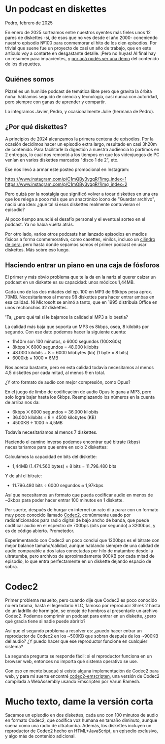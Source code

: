 # Un podcast en diskettes

Pedro, febrero de 2025

En enero de 2025 sorteamos entre nuestros oyentes más fieles unos 12 pares de
diskettes -sí, de esos que no ves desde el año 2000- coneniendo nuestro
episodio №100 para conmemorar el hito de los cien episodios. Por trivial que
suene fue un proyecto de casi un año de trabajo, que en este artículo voy a
contarte en desgastante detalle. ¡Pero no huyas! Al final hay un resumen para
impacientes, y [por acá podés ver una demo]() del contenido de los disquettes.

## Quiénes somos

Pizzel es un humilde podcast de temática libre pero que gravita la órbita ñoña:
hablamos seguido de ciencia y tecnología, casi nunca con autoridad, pero
siempre con ganas de aprender y compartir.

Lo integramos Javier, Pedro, y ocasionalmente Julie (hermana de Pedro).

## ¿Por qué diskettes?

A principios de 2024 alcanzamos la primera centena de episodios. Por la ocasión
decidimos hacer un episodio extra largo, resultado en casi 3h20m de contenido.
Para facilitarle la digestión a nuestra audiencia lo partimos en 2 entregas, lo
cual nos remontó a los tiempos en que los videojuegos de PC venían en varios
diskettes marcados "disco 1 de 2", etc.

Ese nos llevó a armar este posteo promocional en Instagram:

https://www.instagram.com/p/C1mQBy3vgqR/?img_index=1
https://www.instagram.com/p/C1mQBy3vgqR/?img_index=2

Pero quizá por la nostalgia que significó volver a tocar diskettes en una era
que los relega a poco más que un anacrónico ícono de "Guardar archivo", nació
una idea: ¿qué tal si esos diskettes realmente contuvieran el episodio?

Al poco tiempo anuncié el desafío personal y el eventual sorteo en el podcast.
Ya no había vuelta atrás.

Por otro lado, varios otros podcasts han lanzado episodios en medios físicos a
forma conmemorativa, como casettes, vinilos, incluso un [cilindro de
cera](https://www.youtube.com/watch?v=WQ_-OVwS2ak), pero hasta donde sepamos
somos el primer podcast en usar diskettes. Más sobre eso luego.

## Haciendo entrar un piano en una caja de fósforos

El primer y más obvio problema que te la da en la nariz al querer calzar un
podcast en un diskette es su capacidad: unos módicos 1,44MB.

Cada uno de las dos mitades del ep. 100 en MP3 de 96kbps pesa aprox. 70MB.
Necesitaríamos al menos 98 diskettes para hacer entrar ambas en esa calidad. Ni
Microsoft se animó a tanto, que en 1995 distribuía Office en unos rechonchos 32
diskettes.

'Ta, ¿pero qué tal si le bajamos la calidad al MP3 a lo bestia?

La calidad más baja que soporta un MP3 es 8kbps, osea, 8 kilobits por segundo.
Con ese dato podemos hacer la siguiente cuenta:

* 1h40m son 100 minutos, o 6000 segundos (100⨉60s)
* 8kbps ⨉ 6000 segundos = 48.000 kilobits
* 48.000 kilobits ÷ 8 = 6000 kilobytes (kb) (1 byte = 8 bits)
* 6000kb ÷ 1000 = 6MB

Nos acerca bastante, pero en esta calidad todavía necesitamos al menos 4,5
diskettes por cada mitad, al menos 9 en total.

¿Y otro formato de audio con mejor compresión, como Opus?

En el juego de limbo de codificación de audio Opus le gana a MP3, pero solo
logra bajar hasta los 6kbps. Reemplazando los números en la cuenta de arriba
nos da:

* 6kbps ⨉ 6000 segundos = 36.000 kilobits
* 36.000 kilobits ÷ 8 = 4500 kilobytes (KB)
* 4500KB ÷ 1000 ≈ 4,5MB

Todavía necesitaríamos al menos 7 diskettes.

Haciendo el camino inverso podemos encontrar qué bitrate (kbps) necesitaríamos
para que entre en solo 2 diskettes:

Calculamos la capacidad en bits del diskette:

* 1,44MB (1.474.560 bytes) × 8 bits = 11.796.480 bits

Y de ahí el bitrate:

* 11.796.480 bits ÷ 6000 segundos ≈ 1,97kbps

Así que necesitamos un formato que pueda codificar audio en menos de ~2kbps
para poder hacer entrar 100 minutos en 1 diskette.

Por suerte, después de hurgar en internet un rato di a parar con un formato muy
poco conocido llamado [Codec2](https://www.rowetel.com/?page_id=452),
comúnmente usado por radioaficionados para radio digital de bajo ancho de
banda, que puede codificar audio en el espectro de 700bps (bits por segundo) a
3200bps, y es de código abierto. Prometedor.

Experimentando con Codec2 un poco concluí que 1200bps es el bitrate con mejor
balance tamaño/calidad, aunque hablando siempre de una calidad de audio
comparable a dos latas conectadas por hilo de matambre desde la ultratumba,
pero archivos de aproximadamente 900KB por cada mitad de episodio, lo que entra
perfectamente en un diskette dejando espacio de sobra.

# Codec2

Primer problema resuelto, pero cuando dije que Codec2 es poco conocido no era
broma, hasta el legendario VLC, famoso por reproducir Shrek 2 hasta de un
ladrillo de hormigón, se encoje de hombros al presentarle un archivo Codec2.
Podemos comprimir un podcast para entrar en un diskette, ¿pero qué gracia tiene
si nadie puede abrirlo?

Así que el segundo problema a resolver es: ¿puedo hacer entrar un reproductor
de Codec2 en los ~500KB que sobran después de los ~900KB del audio? ¿Y puedo
hacer que ese reproductor funcione en cualquier sistema?

La segunda pregunta se responde fácil: si el reproductor funciona en un browser
web, entonces no importa qué sistema operativo se use.

Con eso en mente busqué si existe alguna implementación de Codec2 para web, y
para mi suerte encontré
[codec2-emscripten](https://github.com/rameshvarun/codec2-emscripten), una
versión de Codec2 compilada a WebAssembly usando Emscripten por Varun Ramesh.

# Mucho texto, dame la versión corta

Sacamos un episodio en dos diskettes, cada uno con 100 minutos de audio en
formato Codec2, que codifica voz humana en tamaño diminuto, aunque suena como
una radio de ultratumba. Además, los diskettes incluyen un reproductor de
Codec2 hecho en HTML+JavaScript, un episodio exclusivo, y algo más de contenido
adicional.
